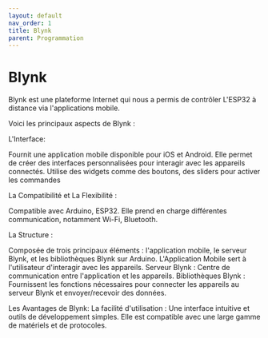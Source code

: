 ```yaml
---
layout: default
nav_order: 1
title: Blynk
parent: Programmation
---
```

# Blynk

Blynk est une plateforme Internet qui nous a permis de contrôler L'ESP32 à distance via l'applications mobile. 

Voici les principaux aspects de Blynk :

L'Interface:

Fournit une application mobile disponible pour iOS et Android.
Elle permet de créer des interfaces personnalisées pour interagir avec les appareils connectés.
Utilise des widgets comme des boutons, des sliders pour activer les commandes

La Compatibilité et La Flexibilité :

Compatible avec Arduino, ESP32. Elle prend en charge différentes communication, notamment Wi-Fi, Bluetooth.


La Structure :

Composée de trois principaux éléments : l'application mobile, le serveur Blynk, et les bibliothèques Blynk sur Arduino.
L'Application Mobile sert à  l'utilisateur d'interagir avec les appareils.
Serveur Blynk : Centre de communication entre l'application et les appareils. 
Bibliothèques Blynk : Fournissent les fonctions nécessaires pour connecter les appareils au serveur Blynk et envoyer/recevoir des données.


Les Avantages de Blynk:
La facilité d'utilisation : Une interface intuitive et outils de développement simples. Elle est compatible avec une large gamme de matériels et de protocoles.



